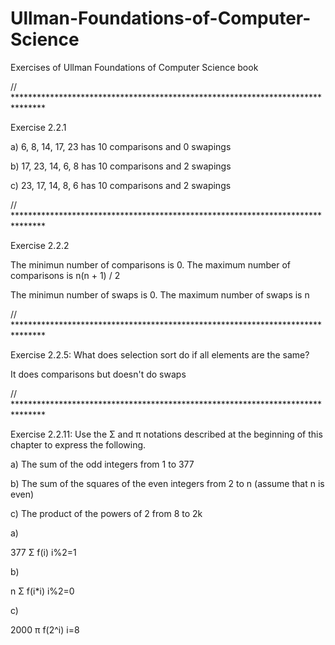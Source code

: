 # Ullman-Foundations-of-Computer-Science
Exercises of Ullman Foundations of Computer Science book

// *******************************************************************************

Exercise 2.2.1

a) 6, 8, 14, 17, 23 has 10 comparisons and 0 swapings

b) 17, 23, 14, 6, 8 has 10 comparisons and 2 swapings

c) 23, 17, 14, 8, 6 has 10 comparisons and 2 swapings

// *******************************************************************************

Exercise 2.2.2

The minimun number of comparisons is 0. The maximum number of comparisons is n(n + 1) / 2

The minimun number of swaps is 0. The maximum number of swaps is n

// *******************************************************************************

Exercise 2.2.5: What does selection sort do if all elements are the same?

It does comparisons but doesn't do swaps

// *******************************************************************************

Exercise 2.2.11: Use the Σ and π notations described at the beginning of this chapter to
express the following.

a) The sum of the odd integers from 1 to 377

b) The sum of the squares of the even integers from 2 to n (assume that n is even)

c) The product of the powers of 2 from 8 to 2k

a)

377
Σ     f(i)
i%2=1

b) 

n
Σ     f(i*i)
i%2=0

c)

2000
π     f(2^i)
i=8
